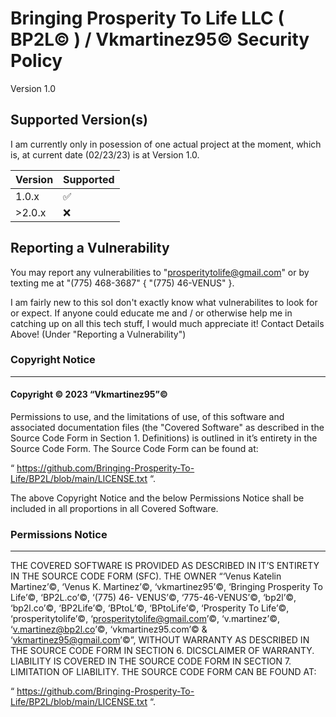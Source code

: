 
# Bringing Prosperity To Life LLC ( BP2L© ) / Vkmartinez95© Security Policy

Version 1.0

## Supported Version(s)

I am currently only in posession of one actual project at the moment, which is,
at current date (02/23/23) is at Version 1.0.

| Version | Supported          |
| ------- | ------------------ |
| 1.0.x   | :white_check_mark: |
| >2.0.x  | :x:                |

## Reporting a Vulnerability

You may report any vulnerabilities to "prosperitytolife@gmail.com" or by texting me
at "(775) 468-3687" { "(775) 46-VENUS" }.

I am fairly new to this soI don't exactly know what vulnerabilites to look for
or expect. If anyone could educate me and / or otherwise help me in catching
up on all this tech stuff, I would much appreciate it! Contact Details Above!
(Under "Reporting a Vulnerability")


### Copyright Notice

----------------

#### Copyright ©️ 2023 “Vkmartinez95”©️

Permissions to use, and the limitations of use, of this software and
associated documentation files (the "Covered Software" as described in
the Source Code Form in Section 1. Definitions) is outlined in it’s entirety
in the Source Code Form. The Source Code Form can be found at:

  “ https://github.com/Bringing-Prosperity-To-Life/BP2L/blob/main/LICENSE.txt “.

The above Copyright Notice and the below Permissions Notice shall be included
in all proportions in all Covered Software.

### Permissions Notice

------------------

THE COVERED SOFTWARE IS PROVIDED AS DESCRIBED IN IT’S ENTIRETY IN THE SOURCE
CODE FORM (SFC). THE OWNER “‘Venus Katelin Martinez’©️, ‘Venus K. Martinez’©️,
‘vkmartinez95’©️, ‘Bringing Prosperity To Life’©️, ‘BP2L.co’©️, ‘(775) 46-
VENUS’©️, ‘775-46-VENUS’©️, ‘bp2l’©️, ‘bp2l.co’©️, ‘BP2Life’©️, ‘BPtoL’©️,
‘BPtoLife’©️, ‘Prosperity To Life’©️, ‘prosperitytolife’©️,
‘prosperitytolife@gmail.com’©️, ‘v.martinez’©️, ‘v.martinez@bp2l.co’©️,
‘vkmartinez95.com’©️ & ‘vkmartinez95@gmail.com’©️”, WITHOUT WARRANTY AS DESCRIBED
IN THE SOURCE CODE FORM IN SECTION 6. DICSCLAIMER OF WARRANTY. LIABILITY IS
COVERED IN THE SOURCE CODE FORM IN SECTION 7. LIMITATION OF LIABILITY. THE
SOURCE CODE FORM CAN BE FOUND AT:

  “ https://github.com/Bringing-Prosperity-To-Life/BP2L/blob/main/LICENSE.txt “.
